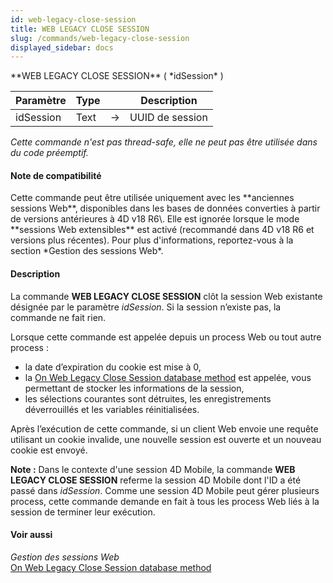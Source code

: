 ```yaml
---
id: web-legacy-close-session
title: WEB LEGACY CLOSE SESSION
slug: /commands/web-legacy-close-session
displayed_sidebar: docs
---
```


<!--REF #_command_.WEB LEGACY CLOSE SESSION.Syntax-->**WEB LEGACY CLOSE SESSION** ( *idSession* )<!-- END REF-->
<!--REF #_command_.WEB LEGACY CLOSE SESSION.Params-->
| Paramètre | Type |  | Description |
| --- | --- | --- | --- |
| idSession | Text | &#8594;  | UUID de session |

<!-- END REF-->

*Cette commande n'est pas thread-safe, elle ne peut pas être utilisée dans du code préemptif.*


#### Note de compatibilité 

<!--REF #_command_.WEB LEGACY CLOSE SESSION.Summary-->Cette commande peut être utilisée uniquement avec les **anciennes sessions Web**, disponibles dans les bases de données converties à partir de versions antérieures à 4D v18 R6\.<!-- END REF--> Elle est ignorée lorsque le mode **sessions Web extensibles** est activé (recommandé dans 4D v18 R6 et versions plus récentes). Pour plus d'informations, reportez-vous à la section *Gestion des sessions Web*.

#### Description 

La commande **WEB LEGACY CLOSE SESSION** clôt la session Web existante désignée par le paramètre *idSession*. Si la session n’existe pas, la commande ne fait rien.

Lorsque cette commande est appelée depuis un process Web ou tout autre process :

* la date d’expiration du cookie est mise à 0,
* la [On Web Legacy Close Session database method](on-web-legacy-close-session-database-method.md) est appelée, vous permettant de stocker les informations de la session,
* les sélections courantes sont détruites, les enregistrements déverrouillés et les variables réinitialisées.

Après l’exécution de cette commande, si un client Web envoie une requête utilisant un cookie invalide, une nouvelle session est ouverte et un nouveau cookie est envoyé.

**Note :** Dans le contexte d'une session 4D Mobile, la commande **WEB LEGACY CLOSE SESSION** referme la session 4D Mobile dont l'ID a été passé dans *idSession*. Comme une session 4D Mobile peut gérer plusieurs process, cette commande demande en fait à tous les process Web liés à la session de terminer leur exécution. 

#### Voir aussi 

*Gestion des sessions Web*  
[On Web Legacy Close Session database method](on-web-legacy-close-session-database-method.md)  